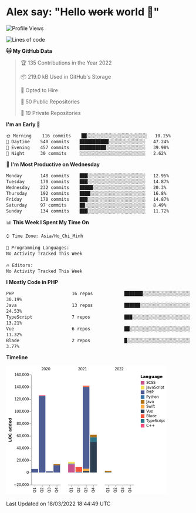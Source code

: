 # Alex say: "Hello ~~work~~ world 🐾"

<!--START_SECTION:waka-->
![Profile Views](http://img.shields.io/badge/Profile%20Views-2-blue)

![Lines of code](https://img.shields.io/badge/From%20Hello%20World%20I%27ve%20Written-382%20Thousand%20lines%20of%20code-blue)

**🐱 My GitHub Data** 

> 🏆 135 Contributions in the Year 2022
 > 
> 📦 219.0 kB Used in GitHub's Storage 
 > 
> 💼 Opted to Hire
 > 
> 📜 50 Public Repositories 
 > 
> 🔑 19 Private Repositories  
 > 
**I'm an Early 🐤** 

```text
🌞 Morning    116 commits    ██░░░░░░░░░░░░░░░░░░░░░░░   10.15% 
🌆 Daytime    540 commits    ███████████░░░░░░░░░░░░░░   47.24% 
🌃 Evening    457 commits    ██████████░░░░░░░░░░░░░░░   39.98% 
🌙 Night      30 commits     ░░░░░░░░░░░░░░░░░░░░░░░░░   2.62%

```
📅 **I'm Most Productive on Wednesday** 

```text
Monday       148 commits    ███░░░░░░░░░░░░░░░░░░░░░░   12.95% 
Tuesday      170 commits    ███░░░░░░░░░░░░░░░░░░░░░░   14.87% 
Wednesday    232 commits    █████░░░░░░░░░░░░░░░░░░░░   20.3% 
Thursday     192 commits    ████░░░░░░░░░░░░░░░░░░░░░   16.8% 
Friday       170 commits    ███░░░░░░░░░░░░░░░░░░░░░░   14.87% 
Saturday     97 commits     ██░░░░░░░░░░░░░░░░░░░░░░░   8.49% 
Sunday       134 commits    ███░░░░░░░░░░░░░░░░░░░░░░   11.72%

```


📊 **This Week I Spent My Time On** 

```text
⌚︎ Time Zone: Asia/Ho_Chi_Minh

💬 Programming Languages: 
No Activity Tracked This Week

🔥 Editors: 
No Activity Tracked This Week

```

**I Mostly Code in PHP** 

```text
PHP                      16 repos            ███████░░░░░░░░░░░░░░░░░░   30.19% 
Java                     13 repos            ██████░░░░░░░░░░░░░░░░░░░   24.53% 
TypeScript               7 repos             ███░░░░░░░░░░░░░░░░░░░░░░   13.21% 
Vue                      6 repos             ██░░░░░░░░░░░░░░░░░░░░░░░   11.32% 
Blade                    2 repos             █░░░░░░░░░░░░░░░░░░░░░░░░   3.77%

```


**Timeline**

![Chart not found](https://raw.githubusercontent.com/alexzvn/alexzvn/main/charts/bar_graph.png) 


 Last Updated on 18/03/2022 18:44:49 UTC
<!--END_SECTION:waka-->
